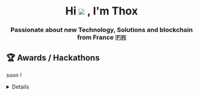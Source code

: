 <h1 align="center">Hi <img src="https://media.giphy.com/media/hvRJCLFzcasrR4ia7z/giphy.gif" width="25"> , I'm Thox</h1>
<h3 align="center">Passionate about new Technology, Solutions and blockchain from France 🇫🇷</h3>


## 🏆 Awards / Hackathons

soon !

<details>

![Metrics](/github-metrics.svg)
